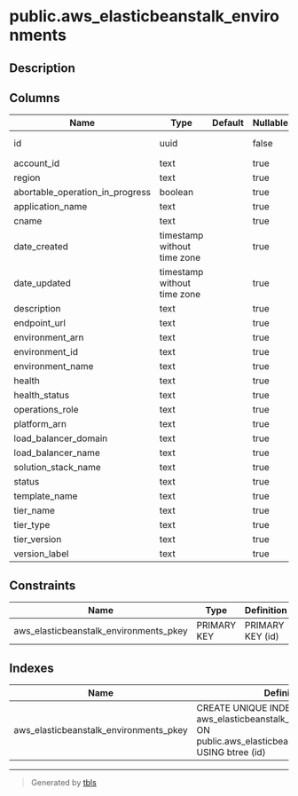 # public.aws_elasticbeanstalk_environments

## Description

## Columns

| Name | Type | Default | Nullable | Children | Parents | Comment |
| ---- | ---- | ------- | -------- | -------- | ------- | ------- |
| id | uuid |  | false | [public.aws_elasticbeanstalk_environment_links](public.aws_elasticbeanstalk_environment_links.md) [public.aws_elasticbeanstalk_env_resources_load_balancer_listeners](public.aws_elasticbeanstalk_env_resources_load_balancer_listeners.md) |  |  |
| account_id | text |  | true |  |  |  |
| region | text |  | true |  |  |  |
| abortable_operation_in_progress | boolean |  | true |  |  |  |
| application_name | text |  | true |  |  |  |
| cname | text |  | true |  |  |  |
| date_created | timestamp without time zone |  | true |  |  |  |
| date_updated | timestamp without time zone |  | true |  |  |  |
| description | text |  | true |  |  |  |
| endpoint_url | text |  | true |  |  |  |
| environment_arn | text |  | true |  |  |  |
| environment_id | text |  | true |  |  |  |
| environment_name | text |  | true |  |  |  |
| health | text |  | true |  |  |  |
| health_status | text |  | true |  |  |  |
| operations_role | text |  | true |  |  |  |
| platform_arn | text |  | true |  |  |  |
| load_balancer_domain | text |  | true |  |  |  |
| load_balancer_name | text |  | true |  |  |  |
| solution_stack_name | text |  | true |  |  |  |
| status | text |  | true |  |  |  |
| template_name | text |  | true |  |  |  |
| tier_name | text |  | true |  |  |  |
| tier_type | text |  | true |  |  |  |
| tier_version | text |  | true |  |  |  |
| version_label | text |  | true |  |  |  |

## Constraints

| Name | Type | Definition |
| ---- | ---- | ---------- |
| aws_elasticbeanstalk_environments_pkey | PRIMARY KEY | PRIMARY KEY (id) |

## Indexes

| Name | Definition |
| ---- | ---------- |
| aws_elasticbeanstalk_environments_pkey | CREATE UNIQUE INDEX aws_elasticbeanstalk_environments_pkey ON public.aws_elasticbeanstalk_environments USING btree (id) |

---

> Generated by [tbls](https://github.com/k1LoW/tbls)
